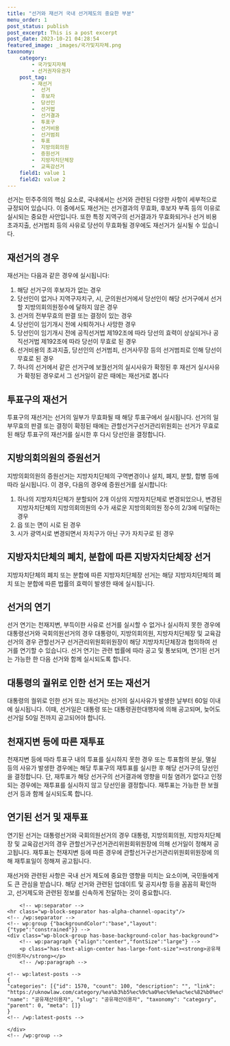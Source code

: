 ```yaml
---
title: "선거와 재선거 국내 선거제도의 중요한 부분"
menu_order: 1
post_status: publish
post_excerpt: This is a post excerpt
post_date: 2023-10-21 04:28:54
featured_image: _images/국가및지자체.png
taxonomy:
    category:
        - 국가및지자체
        - 선거권자유권자
    post_tag:
        - 재선거
        -  선거
        -  후보자
        -  당선인
        -  선거법
        -  선거결과
        -  투표구
        -  선거비용
        -  선거범죄
        -  투표
        -  지방의회의원
        -  증원선거
        -  지방자치단체장
        -  교육감선거
    field1: value 1
    field2: value 2
---
```



선거는 민주주의의 핵심 요소로, 국내에서는 선거와 관련된 다양한 사항이 세부적으로 규정되어 있습니다. 이 중에서도 재선거는 선거결과의 무효화, 후보자 부족 등의 이유로 실시되는 중요한 사안입니다. 또한 특정 지역구의 선거결과가 무효화되거나 선거 비용 초과지출, 선거범죄 등의 사유로 당선이 무효화될 경우에도 재선거가 실시될 수 있습니다.

## 재선거의 경우

재선거는 다음과 같은 경우에 실시됩니다:

1. 해당 선거구의 후보자가 없는 경우
2. 당선인이 없거나 지역구자치구, 시, 군의원선거에서 당선인이 해당 선거구에서 선거할 지방의회의원정수에 달하지 않은 경우
3. 선거의 전부무효의 판결 또는 결정이 있는 경우
4. 당선인이 임기개시 전에 사퇴하거나 사망한 경우
5. 당선인이 임기개시 전에 공직선거법 제192조에 따라 당선의 효력이 상실되거나 공직선거법 제192조에 따라 당선이 무효로 된 경우
6. 선거비용의 초과지출, 당선인의 선거범죄, 선거사무장 등의 선거범죄로 인해 당선이 무효로 된 경우
7. 하나의 선거에서 같은 선거구에 보궐선거의 실시사유가 확정된 후 재선거 실시사유가 확정된 경우로서 그 선거일이 같은 때에는 재선거로 봅니다

## 투표구의 재선거

투표구의 재선거는 선거의 일부가 무효화될 때 해당 투표구에서 실시됩니다. 선거의 일부무효의 판결 또는 결정이 확정된 때에는 관할선거구선거관리위원회는 선거가 무효로 된 해당 투표구의 재선거를 실시한 후 다시 당선인을 결정합니다.

## 지방의회의원의 증원선거

지방의회의원의 증원선거는 지방자치단체의 구역변경이나 설치, 폐지, 분할, 합병 등에 따라 실시됩니다. 이 경우, 다음의 경우에 증원선거를 실시합니다:

1. 하나의 지방자치단체가 분할되어 2개 이상의 지방자치단체로 변경되었으나, 변경된 지방자치단체의 지방의회의원의 수가 새로운 지방의회의원 정수의 2/3에 미달하는 경우
2. 읍 또는 면이 시로 된 경우
3. 시가 광역시로 변경되면서 자치구가 아닌 구가 자치구로 된 경우

## 지방자치단체의 폐치, 분합에 따른 지방자치단체장 선거

지방자치단체의 폐치 또는 분합에 따른 지방자치단체장 선거는 해당 지방자치단체의 폐치 또는 분합에 따른 법률의 효력이 발생한 때에 실시됩니다.

## 선거의 연기

선거 연기는 천재지변, 부득이한 사유로 선거를 실시할 수 없거나 실시하지 못한 경우에 대통령선거와 국회의원선거의 경우 대통령이, 지방의회의원, 지방자치단체장 및 교육감선거의 경우 관할선거구 선거관리위원회위원장이 해당 지방자치단체장과 협의하여 선거를 연기할 수 있습니다. 선거 연기는 관련 법률에 따라 공고 및 통보되며, 연기된 선거는 가능한 한 다음 선거와 함께 실시되도록 합니다.

## 대통령의 궐위로 인한 선거 또는 재선거

대통령의 궐위로 인한 선거 또는 재선거는 선거의 실시사유가 발생한 날부터 60일 이내에 실시됩니다. 이때, 선거일은 대통령 또는 대통령권한대행자에 의해 공고되며, 늦어도 선거일 50일 전까지 공고되어야 합니다.

## 천재지변 등에 따른 재투표

천재지변 등에 따라 투표구 내의 투표를 실시하지 못한 경우 또는 투표함의 분실, 멸실 등의 사유가 발생한 경우에는 해당 투표구의 재투표를 실시한 후 해당 선거구의 당선인을 결정합니다. 단, 재투표가 해당 선거구의 선거결과에 영향을 미칠 염려가 없다고 인정되는 경우에는 재투표를 실시하지 않고 당선인을 결정합니다. 재투표는 가능한 한 보궐선거 등과 함께 실시되도록 합니다.

## 연기된 선거 및 재투표

연기된 선거는 대통령선거와 국회의원선거의 경우 대통령, 지방의회의원, 지방자치단체장 및 교육감선거의 경우 관할선거구선거관리위원회위원장에 의해 선거일이 정해져 공고됩니다. 재투표는 천재지변 등에 따른 경우에 관할선거구선거관리위원회위원장에 의해 재투표일이 정해져 공고됩니다.

재선거와 관련된 사항은 국내 선거 제도에 중요한 영향을 미치는 요소이며, 국민들에게도 큰 관심을 받습니다. 해당 선거와 관련된 업데이트 및 공지사항 등을 꼼꼼히 확인하고, 선거제도와 관련된 정보를 신속하게 전달하는 것이 중요합니다.

        <!-- wp:separator -->
    <hr class="wp-block-separator has-alpha-channel-opacity"/>
    <!-- /wp:separator -->
    <!-- wp:group {"backgroundColor":"base","layout":{"type":"constrained"}} -->
    <div class="wp-block-group has-base-background-color has-background">
        <!-- wp:paragraph {"align":"center","fontSize":"large"} -->
        <p class="has-text-align-center has-large-font-size"><strong>공유재산이용자</strong></p>
        <!-- /wp:paragraph -->
        
    <!-- wp:latest-posts -->
    {
    "categories": [{"id": 1570, "count": 100, "description": "", "link": "https://uknowlaw.com/category/%ea%b3%b5%ec%9c%a0%ec%9e%ac%ec%82%b0%ec%9d%b4%ec%9a%a9%ec%9e%90/", "name": "공유재산이용자", "slug": "공유재산이용자", "taxonomy": "category", "parent": 0, "meta": []}
    }
    <!-- /wp:latest-posts -->
    
    </div>
    <!-- /wp:group -->
    